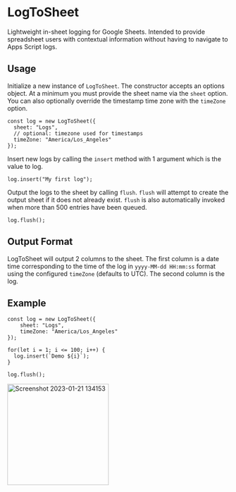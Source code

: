 # LogToSheet
Lightweight in-sheet logging for Google Sheets. Intended to provide spreadsheet users with contextual information without having to navigate to Apps Script logs.

## Usage
Initialize a new instance of `LogToSheet`. The constructor accepts an options object. At a minimum you must provide the sheet name via the `sheet` option.
You can also optionally override the timestamp time zone with the `timeZone` option.
```
const log = new LogToSheet({
  sheet: "Logs",
  // optional: timezone used for timestamps
  timeZone: "America/Los_Angeles"
});
```
Insert new logs by calling the  ```insert``` method with 1 argument which is the value to log. 
```
log.insert("My first log");
```
Output the logs to the sheet by calling `flush`. `flush` will attempt to create
the output sheet if it does not already exist. `flush` is also automatically
invoked when more than 500 entries have been queued.
```
log.flush();
```
## Output Format
LogToSheet will output 2 columns to the sheet. The first column is a date time corresponding to the time of the log in ```yyyy-MM-dd HH:mm:ss``` format using the configured `timeZone` (defaults to UTC). The second column is the log.
## Example
```
const log = new LogToSheet({
    sheet: "Logs",
    timeZone: "America/Los_Angeles"
});

for(let i = 1; i <= 100; i++) {
  log.insert(`Demo ${i}`);
}

log.flush();
```
<img width="230" alt="Screenshot 2023-01-21 134153" src="https://user-images.githubusercontent.com/49938659/213867317-d355350c-ea0e-4b2f-94bc-1e7ae6a32dc7.png">

